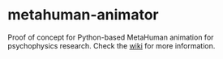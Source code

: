 # metahuman-animator
Proof of concept for Python-based MetaHuman animation for psychophysics research.
Check the [wiki](https://github.com/SchynsLab/metahuman-animator/wiki) for more information.
